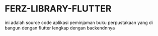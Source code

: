 # FERZ-LIBRARY-FLUTTER
ini adalah source code aplikasi peminjaman buku perpustakaan yang di bangun dengan flutter lengkap dengan backendnnya 

